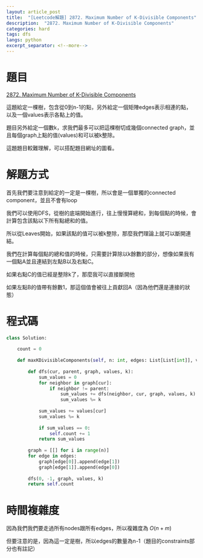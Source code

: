```yaml
---
layout: article_post
title:  "[Leetcode解題] 2872. Maximum Number of K-Divisible Components"
description:  "2872. Maximum Number of K-Divisible Components"
categories: hard
tags: dfs 
langs: python
excerpt_separator: <!--more-->
---
```


# 題目

[2872. Maximum Number of K-Divisible Components](https://leetcode.com/problems/maximum-number-of-k-divisible-components/)

這題給定一棵樹，包含從0到n-1的點，另外給定一個矩陣edges表示相連的點，以及一個values表示各點上的值。

題目另外給定一個數k，求我們最多可以把這棵樹切成幾個connected graph，並且每個graph上點的值(values)和可以被k整除。

這題題目較難理解，可以搭配題目網址的圖看。

<!--more-->

# 解題方式

首先我們要注意到給定的一定是一棵樹，所以會是一個單獨的connected component，並且不會有loop

我們可以使用DFS，從樹的底端開始進行，往上慢慢算總和，到每個點的時候，會計算包含該點以下所有點總和的值。

所以從Leaves開始，如果該點的值可以被k整除，那麼我們理論上就可以斷開連結。

我們在計算每個點的總和值的時候，只需要計算除以k餘數的部分，想像如果我有一個點A並且連結到左點B以及右點C。

如果右點C的值已經是整除k了，那麼我可以直接斷開他

如果左點B的值帶有餘數1，那這個值會被往上貢獻回A（因為他們還是連接的狀態）

# 程式碼

```python
class Solution:
    
    count = 0
    
    def maxKDivisibleComponents(self, n: int, edges: List[List[int]], values: List[int], k: int) -> int:
        
        def dfs(cur, parent, graph, values, k):
            sum_values = 0
            for neighbor in graph[cur]:
                if neighbor != parent:
                    sum_values += dfs(neighbor, cur, graph, values, k)
                    sum_values %= k
            
            sum_values += values[cur]
            sum_values %= k
            
            if sum_values == 0:
                self.count += 1
            return sum_values     
        
        graph = [[] for i in range(n)]
        for edge in edges:
            graph[edge[0]].append(edge[1])
            graph[edge[1]].append(edge[0])
        
        dfs(0, -1, graph, values, k)
        return self.count
```

# 時間複雜度

因為我們我們要走過所有nodes跟所有edges，所以複雜度為 $O(n+m)$

但要注意的是，因為這一定是樹，所以edges的數量為n-1（題目的constraints部分也有註記）